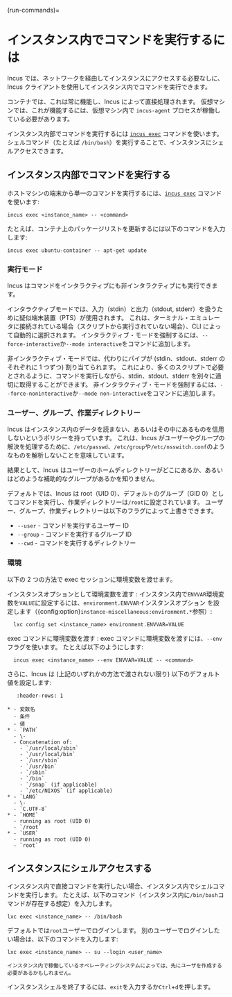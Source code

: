 (run-commands)=
# インスタンス内でコマンドを実行するには

Incus では、ネットワークを経由してインスタンスにアクセスする必要なしに、Incus クライアントを使用してインスタンス内でコマンドを実行できます。

コンテナでは、これは常に機能し、Incus によって直接処理されます。
仮想マシンでは、これが機能するには、仮想マシン内で `incus-agent` プロセスが稼働している必要があります。

インスタンス内部でコマンドを実行するには [`incus exec`](incus_exec.md) コマンドを使います。
シェルコマンド（たとえば `/bin/bash`）を実行することで、インスタンスにシェルアクセスできます。

## インスタンス内部でコマンドを実行する

ホストマシンの端末から単一のコマンドを実行するには、[`incus exec`](incus_exec.md) コマンドを使います:

    incus exec <instance_name> -- <command>

たとえば、コンテナ上のパッケージリストを更新するには以下のコマンドを入力します:

    incus exec ubuntu-container -- apt-get update

### 実行モード

Incus はコマンドをインタラクティブにも非インタラクティブにも実行できます。

インタラクティブモードでは、入力（stdin）と出力（stdout, stderr）を扱うために疑似端末装置（PTS）が使用されます。
これは、ターミナル・エミュレータに接続されている場合（スクリプトから実行されていない場合）、CLI によって自動的に選択されます。
インタラクティブ・モードを強制するには、`--force-interactive`か`--mode interactive`をコマンドに追加します。

非インタラクティブ・モードでは、代わりにパイプが (stdin、stdout、stderr のそれぞれに 1 つずつ) 割り当てられます。
これにより、多くのスクリプトで必要とされるように、コマンドを実行しながら、stdin、stdout、stderr を別々に適切に取得することができます。
非インタラクティブ・モードを強制するには、`--force-noninteractive`か`--mode non-interactive`をコマンドに追加します。

### ユーザー、グループ、作業ディレクトリー

Incus はインスタンス内のデータを読まない、あるいはその中にあるものを信用しないというポリシーを持っています。
これは、Incus がユーザーやグループの解決を処理するために、`/etc/passwd`、`/etc/group`や`/etc/nsswitch.conf`のようなものを解析しないことを意味しています。

結果として、Incus はユーザーのホームディレクトリーがどこにあるか、あるいはどのような補助的なグループがあるかを知りません。

デフォルトでは、Incus は root（UID 0）、デフォルトのグループ（GID 0）としてコマンドを実行し、作業ディレクトリーは`/root`に設定されています。
ユーザー、グループ、作業ディレクトリーは以下のフラグによって上書きできます。

- `--user` - コマンドを実行するユーザー ID
- `--group` - コマンドを実行するグループ ID
- `--cwd` - コマンドを実行するディレクトリー

### 環境

以下の 2 つの方法で exec セッションに環境変数を渡せます。

インスタンスオプションとして環境変数を渡す
: インスタンス内で`ENVVAR`環境変数を`VALUE`に設定するには、`environment.ENVVAR`インスタンスオプション を設定します（{config:option}`instance-miscellaneous:environment.*`参照）:

      lxc config set <instance_name> environment.ENVVAR=VALUE

exec コマンドに環境変数を渡す
: exec コマンドに環境変数を渡すには、`--env`フラグを使います。
  たとえば以下のようにします:

      incus exec <instance_name> --env ENVVAR=VALUE -- <command>

さらに、Incus は (上記のいずれかの方法で渡されない限り) 以下のデフォルト値を設定します:

```{list-table}
   :header-rows: 1

* - 変数名
  - 条件
  - 値
* - `PATH`
  - \-
  - Concatenation of:
    - `/usr/local/sbin`
    - `/usr/local/bin`
    - `/usr/sbin`
    - `/usr/bin`
    - `/sbin`
    - `/bin`
    - `/snap` (if applicable)
    - `/etc/NIXOS` (if applicable)
* - `LANG`
  - \-
  - `C.UTF-8`
* - `HOME`
  - running as root (UID 0)
  - `/root`
* - `USER`
  - running as root (UID 0)
  - `root`
```

## インスタンスにシェルアクセスする

インスタンス内で直接コマンドを実行したい場合、インスタンス内でシェルコマンドを実行します。
たとえば、以下のコマンド（インスタンス内に`/bin/bash`コマンドが存在する想定）を入力します。

    lxc exec <instance_name> -- /bin/bash

デフォルトでは`root`ユーザーでログインします。
別のユーザーでログインしたい場合は、以下のコマンドを入力します:

    lxc exec <instance_name> -- su --login <user_name>

```{note}
インスタンス内で稼働しているオペレーティングシステムによっては、先にユーザを作成する必要があるかもしれません。
```

インスタンスシェルを終了するには、`exit`を入力するか`Ctrl`+`d`を押します。
